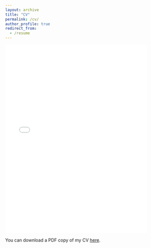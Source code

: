 ```yaml
---
layout: archive
title: "CV"
permalink: /cv/
author_profile: true
redirect_from:
  - /resume
---
```


<iframe src="/files/CV-DylanTerstege.pdf" width="90%" height="600" frameborder="no" border="0" marginwidth="0" marginheight="0" class="center"></iframe>

You can download a PDF copy of my CV [here](/files/CV-DylanTerstege.pdf).
